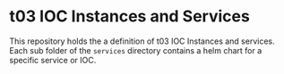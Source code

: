 # t03 IOC Instances and Services

This repository holds the a definition of t03 IOC Instances and services. Each sub folder of the `services` directory contains a helm chart for a specific service or IOC.